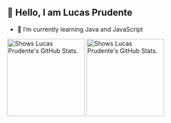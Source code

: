 ## 👋 Hello, I am Lucas Prudente

- 🌱 I’m currently learning Java and JavaScript

<div>
    <img height="180em" alt="Shows Lucas Prudente's GitHub Stats." src="https://github-readme-stats.vercel.app/api?username=LucasGPrudente&show_icons=true&include_all_commits=true&count_private=true&theme=dark&hide_border=true">
    <img height="180em" alt="Shows Lucas Prudente's GitHub Stats." src="https://github-readme-stats.vercel.app/api/top-langs/?username=LucasGPrudente&langs_count=6&layout=compact&theme=dark&hide_border=true">
</div>

